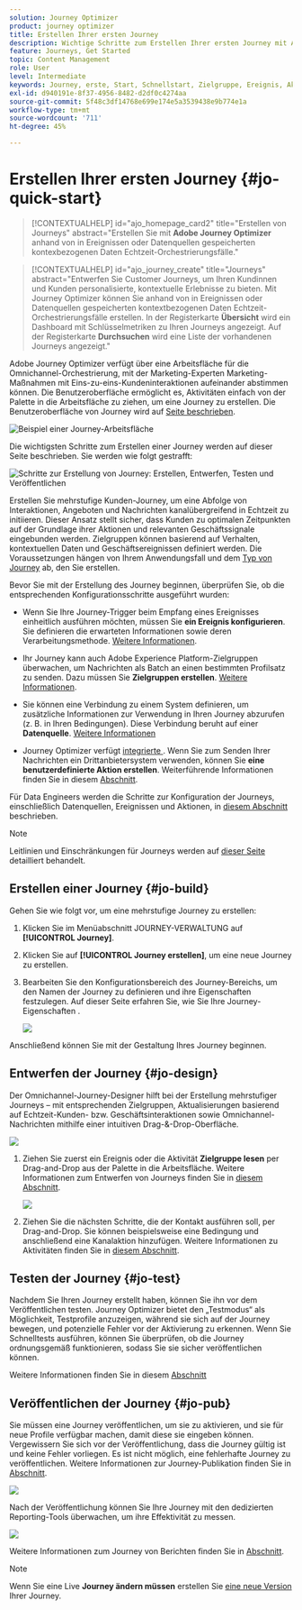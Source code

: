 ```yaml
---
solution: Journey Optimizer
product: journey optimizer
title: Erstellen Ihrer ersten Journey
description: Wichtige Schritte zum Erstellen Ihrer ersten Journey mit Adobe Journey Optimizer
feature: Journeys, Get Started
topic: Content Management
role: User
level: Intermediate
keywords: Journey, erste, Start, Schnellstart, Zielgruppe, Ereignis, Aktion
exl-id: d940191e-8f37-4956-8482-d2df0c4274aa
source-git-commit: 5f48c3df14768e699e174e5a3539438e9b774e1a
workflow-type: tm+mt
source-wordcount: '711'
ht-degree: 45%

---
```


# Erstellen Ihrer ersten Journey {#jo-quick-start}

>[!CONTEXTUALHELP]
>id="ajo_homepage_card2"
>title="Erstellen von Journeys"
>abstract="Erstellen Sie mit **Adobe Journey Optimizer** anhand von in Ereignissen oder Datenquellen gespeicherten kontexbezogenen Daten Echtzeit-Orchestrierungsfälle."

>[!CONTEXTUALHELP]
>id="ajo_journey_create"
>title="Journeys"
>abstract="Entwerfen Sie Customer Journeys, um Ihren Kundinnen und Kunden personalisierte, kontextuelle Erlebnisse zu bieten. Mit Journey Optimizer können Sie anhand von in Ereignissen oder Datenquellen gespeicherten kontextbezogenen Daten Echtzeit-Orchestrierungsfälle erstellen. In der Registerkarte **Übersicht** wird ein Dashboard mit Schlüsselmetriken zu Ihren Journeys angezeigt. Auf der Registerkarte **Durchsuchen** wird eine Liste der vorhandenen Journeys angezeigt."

Adobe Journey Optimizer verfügt über eine Arbeitsfläche für die Omnichannel-Orchestrierung, mit der Marketing-Experten Marketing-Maßnahmen mit Eins-zu-eins-Kundeninteraktionen aufeinander abstimmen können. Die Benutzeroberfläche ermöglicht es, Aktivitäten einfach von der Palette in die Arbeitsfläche zu ziehen, um eine Journey zu erstellen. Die Benutzeroberfläche von Journey wird auf [ Seite beschrieben](journey-ui.md).

![Beispiel einer Journey-Arbeitsfläche](assets/journey38.png)


Die wichtigsten Schritte zum Erstellen einer Journey werden auf dieser Seite beschrieben. Sie werden wie folgt gestrafft:

![Schritte zur Erstellung von Journey: Erstellen, Entwerfen, Testen und Veröffentlichen](assets/journey-creation-process.png)


Erstellen Sie mehrstufige Kunden-Journey, um eine Abfolge von Interaktionen, Angeboten und Nachrichten kanalübergreifend in Echtzeit zu initiieren. Dieser Ansatz stellt sicher, dass Kunden zu optimalen Zeitpunkten auf der Grundlage ihrer Aktionen und relevanten Geschäftssignale eingebunden werden. Zielgruppen können basierend auf Verhalten, kontextuellen Daten und Geschäftsereignissen definiert werden. Die Voraussetzungen hängen von Ihrem Anwendungsfall und dem [Typ von Journey](entry-management.md#types-of-journeys) ab, den Sie erstellen.

Bevor Sie mit der Erstellung des Journey beginnen, überprüfen Sie, ob die entsprechenden Konfigurationsschritte ausgeführt wurden:

* Wenn Sie Ihre Journey-Trigger beim Empfang eines Ereignisses einheitlich ausführen möchten, müssen Sie **ein Ereignis konfigurieren**. Sie definieren die erwarteten Informationen sowie deren Verarbeitungsmethode. [Weitere Informationen](../event/about-events.md).

<!--   ![](assets/jo-event7bis.png)  -->

* Ihr Journey kann auch Adobe Experience Platform-Zielgruppen überwachen, um Nachrichten als Batch an einen bestimmten Profilsatz zu senden. Dazu müssen Sie **Zielgruppen erstellen**. [Weitere Informationen](../audience/about-audiences.md).

<!--   ![](assets/segment2.png)  -->

* Sie können eine Verbindung zu einem System definieren, um zusätzliche Informationen zur Verwendung in Ihren Journey abzurufen (z. B. in Ihren Bedingungen). Diese Verbindung beruht auf einer **Datenquelle**. [Weitere Informationen](../datasource/about-data-sources.md)

<!--   ![](assets/jo-datasource.png)  -->

* Journey Optimizer verfügt [ integrierte ](../building-journeys/journeys-message.md). Wenn Sie zum Senden Ihrer Nachrichten ein Drittanbietersystem verwenden, können Sie **eine benutzerdefinierte Aktion erstellen**. Weiterführende Informationen finden Sie in diesem [Abschnitt](../action/action.md).

<!--    ![](assets/custom2.png)  -->


Für Data Engineers werden die Schritte zur Konfiguration der Journeys, einschließlich Datenquellen, Ereignissen und Aktionen, in [diesem Abschnitt](../configuration/about-data-sources-events-actions.md) beschrieben.


>[!NOTE]
>
>Leitlinien und Einschränkungen für Journeys werden auf [dieser Seite](../start/guardrails.md) detailliert behandelt.

## Erstellen einer Journey {#jo-build}

Gehen Sie wie folgt vor, um eine mehrstufige Journey zu erstellen:

1. Klicken Sie im Menüabschnitt JOURNEY-VERWALTUNG auf **[!UICONTROL Journey]**.

1. Klicken Sie auf **[!UICONTROL Journey erstellen]**, um eine neue Journey zu erstellen.

1. Bearbeiten Sie den Konfigurationsbereich des Journey-Bereichs, um den Namen der Journey zu definieren und ihre Eigenschaften festzulegen. Auf dieser Seite erfahren Sie, wie Sie Ihre Journey-Eigenschaften [](journey-properties.md).

   ![](assets/jo-properties.png)

Anschließend können Sie mit der Gestaltung Ihres Journey beginnen.

## Entwerfen der Journey {#jo-design}

Der Omnichannel-Journey-Designer hilft bei der Erstellung mehrstufiger Journeys – mit entsprechenden Zielgruppen, Aktualisierungen basierend auf Echtzeit-Kunden- bzw. Geschäftsinteraktionen sowie Omnichannel-Nachrichten mithilfe einer intuitiven Drag-&amp;-Drop-Oberfläche.

![](assets/journey38.png)

1. Ziehen Sie zuerst ein Ereignis oder die Aktivität **Zielgruppe lesen** per Drag-and-Drop aus der Palette in die Arbeitsfläche. Weitere Informationen zum Entwerfen von Journeys finden Sie in [diesem Abschnitt](using-the-journey-designer.md).

   ![](assets/read-segment.png)

1. Ziehen Sie die nächsten Schritte, die der Kontakt ausführen soll, per Drag-and-Drop. Sie können beispielsweise eine Bedingung und anschließend eine Kanalaktion hinzufügen. Weitere Informationen zu Aktivitäten finden Sie in [diesem Abschnitt](about-journey-activities.md).

## Testen der Journey {#jo-test}

Nachdem Sie Ihren Journey erstellt haben, können Sie ihn vor dem Veröffentlichen testen. Journey Optimizer bietet den „Testmodus“ als Möglichkeit, Testprofile anzuzeigen, während sie sich auf der Journey bewegen, und potenzielle Fehler vor der Aktivierung zu erkennen. Wenn Sie Schnelltests ausführen, können Sie überprüfen, ob die Journey ordnungsgemäß funktionieren, sodass Sie sie sicher veröffentlichen können.

Weitere Informationen finden Sie in diesem [Abschnitt](testing-the-journey.md)

## Veröffentlichen der Journey {#jo-pub}

Sie müssen eine Journey veröffentlichen, um sie zu aktivieren, und sie für neue Profile verfügbar machen, damit diese sie eingeben können. Vergewissern Sie sich vor der Veröffentlichung, dass die Journey gültig ist und keine Fehler vorliegen. Es ist nicht möglich, eine fehlerhafte Journey zu veröffentlichen. Weitere Informationen zur Journey-Publikation finden Sie in [Abschnitt](publishing-the-journey.md).

![](assets/jo-journeyuc2_32bis.png)

Nach der Veröffentlichung können Sie Ihre Journey mit den dedizierten Reporting-Tools überwachen, um ihre Effektivität zu messen.

![](assets/jo-dynamic_report_journey_12.png)

Weitere Informationen zum Journey von Berichten finden Sie in [Abschnitt](../reports/live-report.md).

>[!NOTE]
>
>Wenn Sie eine Live **Journey ändern müssen** erstellen Sie [eine neue Version](journey-ui.md#journey-versions) Ihrer Journey.
